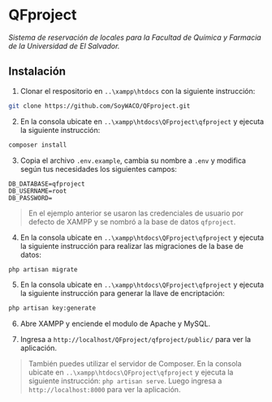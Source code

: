 # QFproject

*Sistema de reservación de locales para la Facultad de Química y Farmacia de la Universidad de El Salvador.*

## Instalación

1. Clonar el respositorio en `..\xampp\htdocs` con la siguiente instrucción:

```bash
git clone https://github.com/SoyWACO/QFproject.git
```

2. En la consola ubicate en `..\xampp\htdocs\QFproject\qfproject` y ejecuta la siguiente instrucción:

```bash
composer install
```

3. Copia el archivo `.env.example`, cambia su nombre a `.env` y modifica según tus necesidades los siguientes campos:

```
DB_DATABASE=qfproject
DB_USERNAME=root
DB_PASSWORD=
```

> En el ejemplo anterior se usaron las credenciales de usuario por defecto de XAMPP y se nombró a la base de datos `qfproject`.

4. En la consola ubicate en `..\xampp\htdocs\QFproject\qfproject` y ejecuta la siguiente instrucción para realizar las migraciones de la base de datos:

```bash
php artisan migrate
```

5. En la consola ubicate en `..\xampp\htdocs\QFproject\qfproject` y ejecuta la siguiente instrucción para generar la llave de encriptación:

```bash
php artisan key:generate
```

6. Abre XAMPP y enciende el modulo de Apache y MySQL.

7. Ingresa a `http://localhost/QFproject/qfproject/public/` para ver la aplicación.

> También puedes utilizar el servidor de Composer. En la consola ubicate en `..\xampp\htdocs\QFproject\qfproject` y ejecuta la siguiente instrucción: `php artisan serve`. Luego ingresa a `http://localhost:8000` para ver la aplicación.